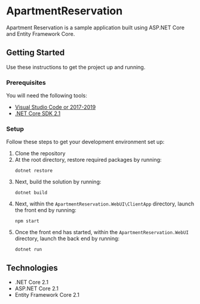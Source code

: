 # ApartmentReservation

Apartment Reservation is a sample application built using ASP.NET Core and Entity Framework Core. 

## Getting Started
Use these instructions to get the project up and running.

### Prerequisites
You will need the following tools:

* [Visual Studio Code or 2017-2019](https://www.visualstudio.com/downloads/)
* [.NET Core SDK 2.1](https://www.microsoft.com/net/download/dotnet-core/2.1)

### Setup
Follow these steps to get your development environment set up:

  1. Clone the repository
  2. At the root directory, restore required packages by running:
     ```
     dotnet restore
     ```
  3. Next, build the solution by running:
     ```
     dotnet build
     ```
  4. Next, within the `ApartmentReservation.WebUI\ClientApp` directory, launch the front end by running:
     ```
     npm start
     ```
  5. Once the front end has started, within the `ApartmentReservation.WebUI` directory, launch the back end by running:
     ```
	 dotnet run
	 ```

## Technologies
* .NET Core 2.1
* ASP.NET Core 2.1
* Entity Framework Core 2.1

